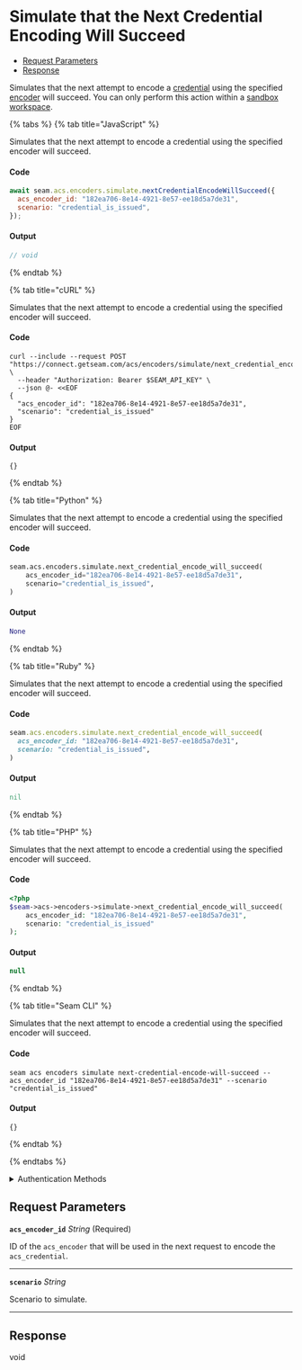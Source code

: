 # Simulate that the Next Credential Encoding Will Succeed

- [Request Parameters](#request-parameters)
- [Response](#response)

Simulates that the next attempt to encode a [credential](../../../../capability-guides/access-systems/managing-credentials.md) using the specified [encoder](../../../../capability-guides/access-systems/working-with-card-encoders-and-scanners/README.md) will succeed. You can only perform this action within a [sandbox workspace](../../../../core-concepts/workspaces/README.md#sandbox-workspaces).


{% tabs %}
{% tab title="JavaScript" %}

Simulates that the next attempt to encode a credential using the specified encoder will succeed.

#### Code

```javascript
await seam.acs.encoders.simulate.nextCredentialEncodeWillSucceed({
  acs_encoder_id: "182ea706-8e14-4921-8e57-ee18d5a7de31",
  scenario: "credential_is_issued",
});
```

#### Output

```javascript
// void
```
{% endtab %}

{% tab title="cURL" %}

Simulates that the next attempt to encode a credential using the specified encoder will succeed.

#### Code

```curl
curl --include --request POST "https://connect.getseam.com/acs/encoders/simulate/next_credential_encode_will_succeed" \
  --header "Authorization: Bearer $SEAM_API_KEY" \
  --json @- <<EOF
{
  "acs_encoder_id": "182ea706-8e14-4921-8e57-ee18d5a7de31",
  "scenario": "credential_is_issued"
}
EOF
```

#### Output

```curl
{}
```
{% endtab %}

{% tab title="Python" %}

Simulates that the next attempt to encode a credential using the specified encoder will succeed.

#### Code

```python
seam.acs.encoders.simulate.next_credential_encode_will_succeed(
    acs_encoder_id="182ea706-8e14-4921-8e57-ee18d5a7de31",
    scenario="credential_is_issued",
)
```

#### Output

```python
None
```
{% endtab %}

{% tab title="Ruby" %}

Simulates that the next attempt to encode a credential using the specified encoder will succeed.

#### Code

```ruby
seam.acs.encoders.simulate.next_credential_encode_will_succeed(
  acs_encoder_id: "182ea706-8e14-4921-8e57-ee18d5a7de31",
  scenario: "credential_is_issued",
)
```

#### Output

```ruby
nil
```
{% endtab %}

{% tab title="PHP" %}

Simulates that the next attempt to encode a credential using the specified encoder will succeed.

#### Code

```php
<?php
$seam->acs->encoders->simulate->next_credential_encode_will_succeed(
    acs_encoder_id: "182ea706-8e14-4921-8e57-ee18d5a7de31",
    scenario: "credential_is_issued"
);
```

#### Output

```php
null
```
{% endtab %}

{% tab title="Seam CLI" %}

Simulates that the next attempt to encode a credential using the specified encoder will succeed.

#### Code

```seam_cli
seam acs encoders simulate next-credential-encode-will-succeed --acs_encoder_id "182ea706-8e14-4921-8e57-ee18d5a7de31" --scenario "credential_is_issued"
```

#### Output

```seam_cli
{}
```
{% endtab %}

{% endtabs %}


<details>

<summary>Authentication Methods</summary>

- API key
- Personal access token
  <br>Must also include the `seam-workspace` header in the request.

To learn more, see [Authentication](https://docs.seam.co/latest/api/authentication).
</details>

## Request Parameters

**`acs_encoder_id`** *String* (Required)

ID of the `acs_encoder` that will be used in the next request to encode the `acs_credential`.

---

**`scenario`** *String*

Scenario to simulate.

---


## Response

void

